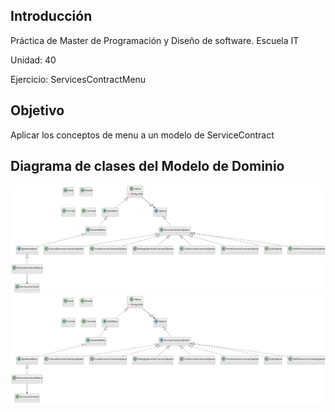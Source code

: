 ## Introducción

Práctica de Master de Programación y Diseño de software. Escuela IT

Unidad: 40

Ejercicio: ServicesContractMenu

## Objetivo

Aplicar los conceptos de menu a un modelo de ServiceContract

## Diagrama de clases del Modelo de Dominio
![Alt text](https://raw.githubusercontent.com/USantaTecla-ed-mpds/lab-lovalace/master/tech-java-basada-en-objetos-servicescontract_menu/ServicesContractMenu/src/es/pbover/master/UML/ModeloClases.svg)
<img src="https://raw.githubusercontent.com/USantaTecla-ed-mpds/lab-lovalace/master/tech-java-basada-en-objetos-servicescontract_menu/ServicesContractMenu/src/es/pbover/master/UML/ModeloClases.svg">


